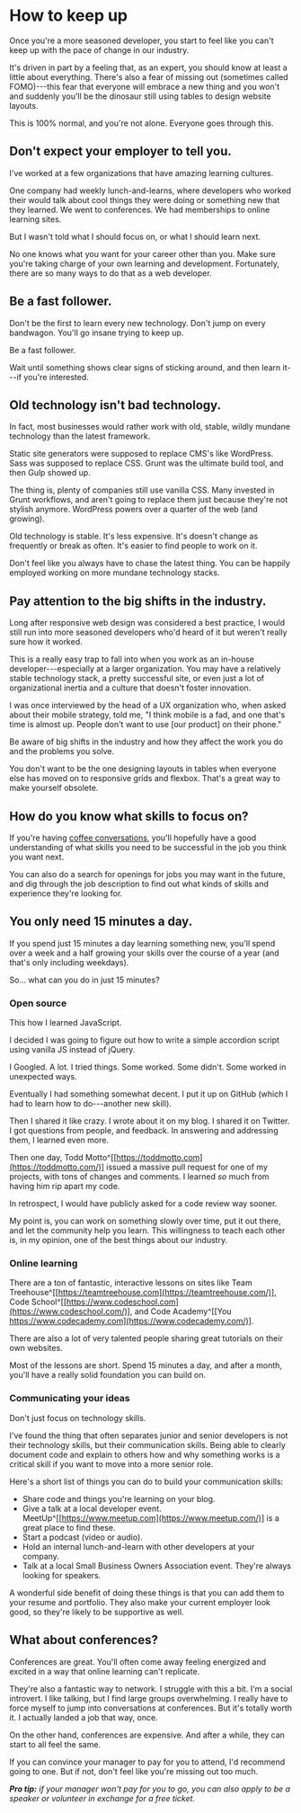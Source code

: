 
# How to keep up

Once you're a more seasoned developer, you start to feel like you can't keep up with the pace of change in our industry.

It's driven in part by a feeling that, as an expert, you should know at least a little about everything. There's also a fear of missing out (sometimes called FOMO)---this fear that everyone will embrace a new thing and you won't and suddenly you'll be the dinosaur still using tables to design website layouts.

This is 100% normal, and you're not alone. Everyone goes through this.

## Don't expect your employer to tell you.

I've worked at a few organizations that have amazing learning cultures.

One company had weekly lunch-and-learns, where developers who worked their would talk about cool things they were doing or something new that they learned. We went to conferences. We had memberships to online learning sites.

But I wasn't told what I should focus on, or what I should learn next.

No one knows what you want for your career other than you. Make sure you're taking charge of your own learning and development. Fortunately, there are so many ways to do that as a web developer.

## Be a fast follower.

Don't be the first to learn every new technology. Don't jump on every bandwagon. You'll go insane trying to keep up.

Be a fast follower.

Wait until something shows clear signs of sticking around, and then learn it---if you're interested.

## Old technology isn't bad technology.

In fact, most businesses would rather work with old, stable, wildly mundane technology than the latest framework.

Static site generators were supposed to replace CMS's like WordPress. Sass was supposed to replace CSS. Grunt was the ultimate build tool, and then Gulp showed up.

The thing is, plenty of companies still use vanilla CSS. Many invested in Grunt workflows, and aren't going to replace them just because they're not stylish anymore. WordPress powers over a quarter of the web (and growing).

Old technology is stable. It's less expensive. It's doesn't change as frequently or break as often. It's easier to find people to work on it.

Don't feel like you always have to chase the latest thing. You can be happily employed working on more mundane technology stacks.

## Pay attention to the big shifts in the industry.

Long after responsive web design was considered a best practice, I would still run into more seasoned developers who'd heard of it but weren't really sure how it worked.

This is a really easy trap to fall into when you work as an in-house developer---especially at a larger organization. You may have a relatively stable technology stack, a pretty successful site, or even just a lot of organizational inertia and a culture that doesn't foster innovation.

I was once interviewed by the head of a UX organization who, when asked about their mobile strategy, told me, "I think mobile is a fad, and one that's time is almost up. People don't want to use [our product] on their phone."

Be aware of big shifts in the industry and how they affect the work you do and the problems you solve.

You don't want to be the one designing layouts in tables when everyone else has moved on to responsive grids and flexbox. That's a great way to make yourself obsolete.

## How do you know what skills to focus on?

If you're having [coffee conversations](#how-to-figure-out-what-to-do-next), you'll hopefully have a good understanding of what skills you need to be successful in the job you think you want next.

You can also do a search for openings for jobs you may want in the future, and dig through the job description to find out what kinds of skills and experience they're looking for.

## You only need 15 minutes a day.

If you spend just 15 minutes a day learning something new, you'll spend over a week and a half growing your skills over the course of a year (and that's only including weekdays).

So... what can you do in just 15 minutes?

### Open source

This how I learned JavaScript.

I decided I was going to figure out how to write a simple accordion script using vanilla JS instead of jQuery.

I Googled. A lot. I tried things. Some worked. Some didn't. Some worked in unexpected ways.

Eventually I had something somewhat decent. I put it up on GitHub (which I had to learn how to do---another new skill).

Then I shared it like crazy. I wrote about it on my blog. I shared it on Twitter. I got questions from people, and feedback. In answering and addressing them, I learned even more.

Then one day, Todd Motto^[[https://toddmotto.com](https://toddmotto.com/)] issued a massive pull request for one of my projects, with tons of changes and comments. I learned *so* much from having him rip apart my code.

In retrospect, I would have publicly asked for a code review way sooner.

My point is, you can work on something slowly over time, put it out there, and let the community help you learn. This willingness to teach each other is, in my opinion, one of the best things about our industry.

### Online learning

There are a ton of fantastic, interactive lessons on sites like Team Treehouse^[[https://teamtreehouse.com](https://teamtreehouse.com/)], Code School^[[https://www.codeschool.com](https://www.codeschool.com/)], and Code Academy^[[You https://www.codecademy.com](https://www.codecademy.com/)].

There are also a lot of very talented people sharing great tutorials on their own websites.

Most of the lessons are short. Spend 15 minutes a day, and after a month, you'll have a really solid foundation you can build on.

### Communicating your ideas

Don't just focus on technology skills.

I've found the thing that often separates junior and senior developers is not their technology skills, but their communication skills. Being able to clearly document code and explain to others how and why something works is a critical skill if you want to move into a more senior role.

Here's a short list of things you can do to build your communication skills:

- Share code and things you're learning on your blog.
- Give a talk at a local developer event. MeetUp^[[https://www.meetup.com](https://www.meetup.com/)] is a great place to find these.
- Start a podcast (video or audio).
- Hold an internal lunch-and-learn with other developers at your company.
- Talk at a local Small Business Owners Association event. They're always looking for speakers.

A wonderful side benefit of doing these things is that you can add them to your resume and portfolio. They also make your current employer look good, so they're likely to be supportive as well.

## What about conferences?

Conferences are great. You'll often come away feeling energized and excited in a way that online learning can't replicate.

They're also a fantastic way to network. I struggle with this a bit. I'm a social introvert. I like talking, but I find large groups overwhelming. I really have to force myself to jump into conversations at conferences. But it's totally worth it. I actually landed a job that way, once.

On the other hand, conferences are expensive. And after a while, they can start to all feel the same.

If you can convince your manager to pay for you to attend, I'd recommend going to one. But if not, don't feel like you're missing out too much.

***Pro tip:*** *if your manager won't pay for you to go, you can also apply to be a speaker or volunteer in exchange for a free ticket.*